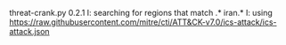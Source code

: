 threat-crank.py 0.2.1
I: searching for regions that match .* iran.*
I: using https://raw.githubusercontent.com/mitre/cti/ATT&CK-v7.0/ics-attack/ics-attack.json
